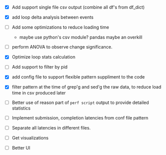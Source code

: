 - [x] Add support single file csv output (combine all df's from df_dict)

- [x] add loop delta analysis between events

- [ ] Add some optimizations to reduce loading time
    - maybe use python's csv module? pandas maybe an overkill

- [ ] perform ANOVA to observe change significance.

- [x] Optimize loop stats calculation

- [ ] Add support to filter by pid

- [x] add config file to support flexible pattern suppliment to the code

- [x] filter pattern at the time of grep'g and sed'g the raw data, to reduce load time in csv produced later

- [ ] Better use of reason part of `perf script` output to provide detailed statistics

- [ ] Implement submission, completion latencies from conf file pattern

- [ ] Separate all latencies in different files.

- [ ] Get visualizations

- [ ] Better UI
